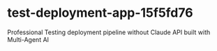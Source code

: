 # test-deployment-app-15f5fd76
Professional Testing deployment pipeline without Claude API built with Multi-Agent AI
